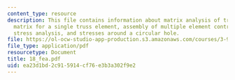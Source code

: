 ```yaml
---
content_type: resource
description: This file contains information about matrix analysis of trusses, Sti?ness
  matrix for a single truss element, assembly of multiple element contributions, general
  stress analysis, and stresses around a circular hole.
file: https://ol-ocw-studio-app-production.s3.amazonaws.com/courses/3-91-mechanical-behavior-of-plastics-spring-2007/ea23d1bd2c915914cf76e3b3a302f9e2_18_fea.pdf
file_type: application/pdf
resourcetype: Document
title: 18_fea.pdf
uid: ea23d1bd-2c91-5914-cf76-e3b3a302f9e2
---
```


